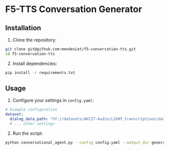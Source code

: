 # F5-TTS Conversation Generator

## Installation

1. Clone the repository:
```bash
git clone git@github.com:mendesLet/f5-conversation-tts.git
cd f5-conversation-tts
```

2. Install dependencies:
```bash
pip install -r requirements.txt
```

## Usage

1. Configure your settings in `config.yaml`:
```yaml
# Example configuration
dataset:
  dialog_data_path: "hf://datasets/AKCIT-Audio/LIGHT_transcriptions/data/train-00000-of-00001.parquet"
  # ... other settings
```

2. Run the script:
```bash
python conversational_agent.py --config config.yaml --output_dir generated_audio
```
